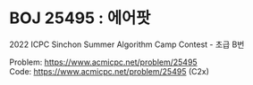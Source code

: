 # BOJ 25495 : 에어팟  
2022 ICPC Sinchon Summer Algorithm Camp Contest - 초급 B번  
  
Problem: https://www.acmicpc.net/problem/25495  
Code: https://www.acmicpc.net/problem/25495 (C2x)
